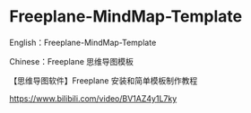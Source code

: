 # Freeplane-MindMap-Template
English：Freeplane-MindMap-Template

Chinese：Freeplane 思维导图模板

【思维导图软件】Freeplane 安装和简单模板制作教程

https://www.bilibili.com/video/BV1AZ4y1L7ky
